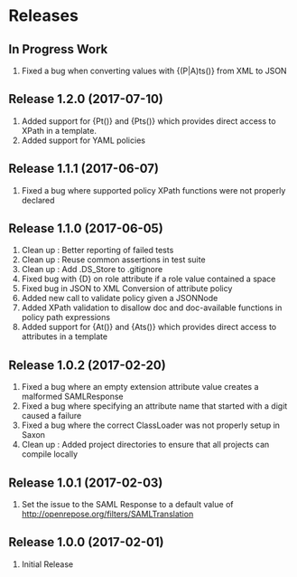 # Releases #

## In Progress Work ##
1. Fixed a bug when converting values with {(P|A)ts()} from XML to JSON

## Release 1.2.0 (2017-07-10) ##
1. Added support for {Pt()} and {Pts()} which provides direct access to XPath in a template.
1. Added support for YAML policies

## Release 1.1.1 (2017-06-07) ##
1. Fixed a bug where supported policy XPath functions were not properly declared

## Release 1.1.0 (2017-06-05) ##
1. Clean up : Better reporting of failed tests
1. Clean up : Reuse common assertions in test suite
1. Clean up : Add .DS_Store to .gitignore
1. Fixed bug with {D} on role attribute if a role value contained a space
1. Fixed bug in JSON to XML Conversion of attribute policy
1. Added new call to validate policy given a JSONNode
1. Added XPath validation to disallow doc and doc-available functions in policy path expressions
1. Added support for {At()} and {Ats()} which provides direct access to attributes in a template

## Release 1.0.2 (2017-02-20) ##
1. Fixed a bug where an empty extension attribute value creates a malformed SAMLResponse
1. Fixed a bug where specifying an attribute name that started with a digit caused a failure
1. Fixed a bug where the correct ClassLoader was not properly setup in Saxon
1. Clean up : Added project directories to ensure that all projects can compile locally

## Release 1.0.1 (2017-02-03) ##
1. Set the issue to the SAML Response to a default value of http://openrepose.org/filters/SAMLTranslation

## Release 1.0.0 (2017-02-01) ##
1. Initial Release
